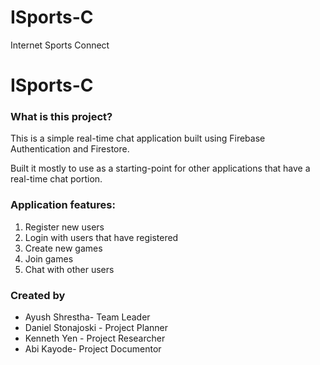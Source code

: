 # ISports-C
Internet Sports Connect
<h1>ISports-C</h1>
<h3>What is this project?</h3>
<p>This is a simple real-time chat application built using Firebase Authentication and Firestore.</p>
<p> Built it mostly to use as a starting-point for other applications that have a real-time chat portion.</p>
<h3>Application features:</h3>
<ol>
  <li>Register new users</li>
  <li>Login with users that have registered</li>
  <li>Create new games</li>
  <li>Join games</li>
  <li>Chat with other users</li>
</ol>
<h3> Created by </h3>
<ul> 
  <li>Ayush Shrestha- Team Leader</li>
  <li>Daniel Stonajoski - Project Planner</li>
  <li>Kenneth Yen - Project Researcher</li>
  <li>Abi Kayode- Project Documentor</li>
</ull>
